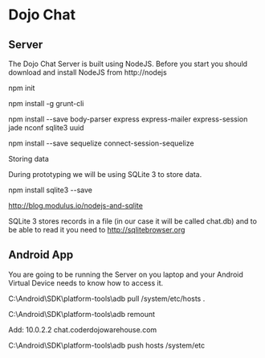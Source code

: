 # Dojo Chat

## Server

The Dojo Chat Server is built using NodeJS. Before you start you should download and
install NodeJS from http://nodejs

npm init

npm install -g grunt-cli

npm install --save body-parser express express-mailer express-session jade nconf sqlite3 uuid

npm install --save sequelize connect-session-sequelize

Storing data

During prototyping we will be using SQLite 3 to store data. 

npm install sqlite3 --save

http://blog.modulus.io/nodejs-and-sqlite

SQLite 3 stores records in a file (in our case it will be called chat.db) and to be able to read
it you need to http://sqlitebrowser.org


## Android App

You are going to be running the Server on you laptop and your Android Virtual Device
needs to know how to access it.

C:\Android\SDK\platform-tools\adb pull /system/etc/hosts .

C:\Android\SDK\platform-tools\adb remount

Add:
10.0.2.2 chat.coderdojowarehouse.com

C:\Android\SDK\platform-tools\adb push hosts /system/etc